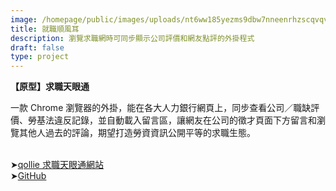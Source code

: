 ```yaml
---
image: /homepage/public/images/uploads/nt6ww185yezms9dbw7nneenrhzscqvqvgloab5_d7eoc0bsdur2l-_xnswjoh9rjyeq4a7km80-s2048.jpg
title: 就職順風耳
description: 瀏覽求職網時可同步顯示公司評價和網友點評的外掛程式
draft: false
type: project
---
```

**【原型】求職天眼通**

一款 Chrome 瀏覽器的外掛，能在各大人力銀行網頁上，同步查看公司／職缺評價、勞基法違反記錄，並自動載入留言區，讓網友在公司的徵才頁面下方留言和瀏覽其他人過去的評論，期望打造勞資資訊公開平等的求職生態。

\
➤[qollie 求職天眼通網站](https://www.google.com/url?q=https%3A%2F%2Fwww.qollie.com%2F&sa=D&sntz=1&usg=AOvVaw3G4YwQSc1_EeABmIQH1h-s)\
➤[GitHub](https://www.google.com/url?q=https%3A%2F%2Fgithub.com%2Fabalone0204%2FClairvoyance&sa=D&sntz=1&usg=AOvVaw1EmjX7MDTgseNauJSbeeXk)